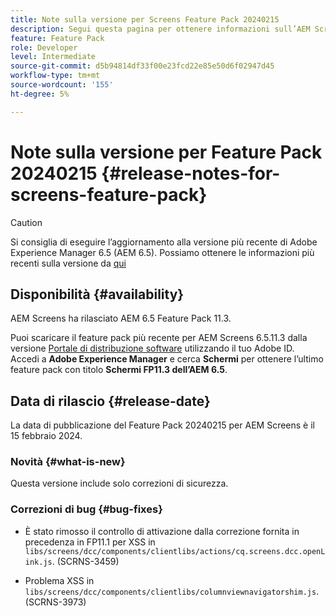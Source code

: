 ```yaml
---
title: Note sulla versione per Screens Feature Pack 20240215
description: Segui questa pagina per ottenere informazioni sull’AEM Screens Feature Pack 20240215 rilasciato il 15 febbraio 2024.
feature: Feature Pack
role: Developer
level: Intermediate
source-git-commit: d5b94814df33f00e23fcd22e85e50d6f02947d45
workflow-type: tm+mt
source-wordcount: '155'
ht-degree: 5%

---
```


# Note sulla versione per Feature Pack 20240215 {#release-notes-for-screens-feature-pack}

>[!CAUTION]
>Si consiglia di eseguire l’aggiornamento alla versione più recente di Adobe Experience Manager 6.5 (AEM 6.5). Possiamo ottenere le informazioni più recenti sulla versione da [qui](https://experienceleague.adobe.com/docs/experience-manager-65/content/release-notes/release-notes.html?lang=en)

## Disponibilità {#availability}

AEM Screens ha rilasciato AEM 6.5 Feature Pack 11.3.

Puoi scaricare il feature pack più recente per AEM Screens 6.5.11.3 dalla versione [Portale di distribuzione software](https://experience.adobe.com/#/downloads/content/software-distribution/it/aem.html) utilizzando il tuo Adobe ID. Accedi a **Adobe Experience Manager** e cerca **Schermi** per ottenere l’ultimo feature pack con titolo **Schermi FP11.3 dell’AEM 6.5**.

## Data di rilascio {#release-date}

La data di pubblicazione del Feature Pack 20240215 per AEM Screens è il 15 febbraio 2024.

### Novità {#what-is-new}

Questa versione include solo correzioni di sicurezza.

### Correzioni di bug {#bug-fixes}

* È stato rimosso il controllo di attivazione dalla correzione fornita in precedenza in FP11.1 per XSS in `libs/screens/dcc/components/clientlibs/actions/cq.screens.dcc.openLink.js`. (SCRNS-3459)

* Problema XSS in `libs/screens/dcc/components/clientlibs/columnviewnavigatorshim.js`. (SCRNS-3973)
